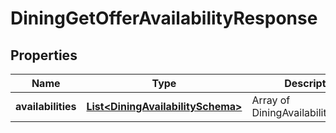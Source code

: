 # DiningGetOfferAvailabilityResponse

## Properties
Name | Type | Description | Notes
------------ | ------------- | ------------- | -------------
**availabilities** | [**List&lt;DiningAvailabilitySchema&gt;**](DiningAvailabilitySchema.md) | Array of DiningAvailabilitySchema. |  [optional]
